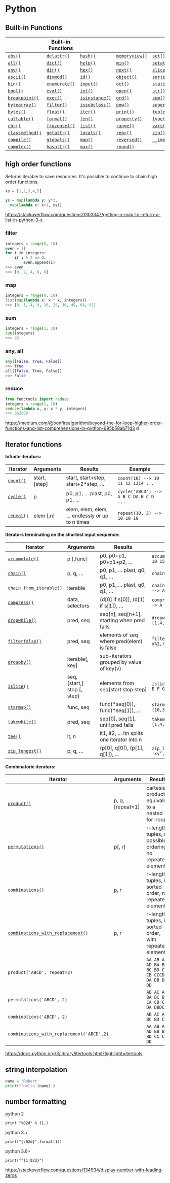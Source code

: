 # Python

## Built-in Functions

|                                                              | Built-in Functions                                           |                                                              |                                                              |                                                              |
| ------------------------------------------------------------ | ------------------------------------------------------------ | ------------------------------------------------------------ | ------------------------------------------------------------ | ------------------------------------------------------------ |
| [`abs()`](https://docs.python.org/3/library/functions.html#abs) | [`delattr()`](https://docs.python.org/3/library/functions.html#delattr) | [`hash()`](https://docs.python.org/3/library/functions.html#hash) | [`memoryview()`](https://docs.python.org/3/library/functions.html#func-memoryview) | [`set()`](https://docs.python.org/3/library/functions.html#func-set) |
| [`all()`](https://docs.python.org/3/library/functions.html#all) | [`dict()`](https://docs.python.org/3/library/functions.html#func-dict) | [`help()`](https://docs.python.org/3/library/functions.html#help) | [`min()`](https://docs.python.org/3/library/functions.html#min) | [`setattr()`](https://docs.python.org/3/library/functions.html#setattr) |
| [`any()`](https://docs.python.org/3/library/functions.html#any) | [`dir()`](https://docs.python.org/3/library/functions.html#dir) | [`hex()`](https://docs.python.org/3/library/functions.html#hex) | [`next()`](https://docs.python.org/3/library/functions.html#next) | [`slice()`](https://docs.python.org/3/library/functions.html#slice) |
| [`ascii()`](https://docs.python.org/3/library/functions.html#ascii) | [`divmod()`](https://docs.python.org/3/library/functions.html#divmod) | [`id()`](https://docs.python.org/3/library/functions.html#id) | [`object()`](https://docs.python.org/3/library/functions.html#object) | [`sorted()`](https://docs.python.org/3/library/functions.html#sorted) |
| [`bin()`](https://docs.python.org/3/library/functions.html#bin) | [`enumerate()`](https://docs.python.org/3/library/functions.html#enumerate) | [`input()`](https://docs.python.org/3/library/functions.html#input) | [`oct()`](https://docs.python.org/3/library/functions.html#oct) | [`staticmethod()`](https://docs.python.org/3/library/functions.html#staticmethod) |
| [`bool()`](https://docs.python.org/3/library/functions.html#bool) | [`eval()`](https://docs.python.org/3/library/functions.html#eval) | [`int()`](https://docs.python.org/3/library/functions.html#int) | [`open()`](https://docs.python.org/3/library/functions.html#open) | [`str()`](https://docs.python.org/3/library/functions.html#func-str) |
| [`breakpoint()`](https://docs.python.org/3/library/functions.html#breakpoint) | [`exec()`](https://docs.python.org/3/library/functions.html#exec) | [`isinstance()`](https://docs.python.org/3/library/functions.html#isinstance) | [`ord()`](https://docs.python.org/3/library/functions.html#ord) | [`sum()`](https://docs.python.org/3/library/functions.html#sum) |
| [`bytearray()`](https://docs.python.org/3/library/functions.html#func-bytearray) | [`filter()`](https://docs.python.org/3/library/functions.html#filter) | [`issubclass()`](https://docs.python.org/3/library/functions.html#issubclass) | [`pow()`](https://docs.python.org/3/library/functions.html#pow) | [`super()`](https://docs.python.org/3/library/functions.html#super) |
| [`bytes()`](https://docs.python.org/3/library/functions.html#func-bytes) | [`float()`](https://docs.python.org/3/library/functions.html#float) | [`iter()`](https://docs.python.org/3/library/functions.html#iter) | [`print()`](https://docs.python.org/3/library/functions.html#print) | [`tuple()`](https://docs.python.org/3/library/functions.html#func-tuple) |
| [`callable()`](https://docs.python.org/3/library/functions.html#callable) | [`format()`](https://docs.python.org/3/library/functions.html#format) | [`len()`](https://docs.python.org/3/library/functions.html#len) | [`property()`](https://docs.python.org/3/library/functions.html#property) | [`type()`](https://docs.python.org/3/library/functions.html#type) |
| [`chr()`](https://docs.python.org/3/library/functions.html#chr) | [`frozenset()`](https://docs.python.org/3/library/functions.html#func-frozenset) | [`list()`](https://docs.python.org/3/library/functions.html#func-list) | [`range()`](https://docs.python.org/3/library/functions.html#func-range) | [`vars()`](https://docs.python.org/3/library/functions.html#vars) |
| [`classmethod()`](https://docs.python.org/3/library/functions.html#classmethod) | [`getattr()`](https://docs.python.org/3/library/functions.html#getattr) | [`locals()`](https://docs.python.org/3/library/functions.html#locals) | [`repr()`](https://docs.python.org/3/library/functions.html#repr) | [`zip()`](https://docs.python.org/3/library/functions.html#zip) |
| [`compile()`](https://docs.python.org/3/library/functions.html#compile) | [`globals()`](https://docs.python.org/3/library/functions.html#globals) | [`map()`](https://docs.python.org/3/library/functions.html#map) | [`reversed()`](https://docs.python.org/3/library/functions.html#reversed) | [`__import__()`](https://docs.python.org/3/library/functions.html#__import__) |
| [`complex()`](https://docs.python.org/3/library/functions.html#complex) | [`hasattr()`](https://docs.python.org/3/library/functions.html#hasattr) | [`max()`](https://docs.python.org/3/library/functions.html#max) | [`round()`](https://docs.python.org/3/library/functions.html#round) |                                                              |



## high order functions

Returns iterable to save resources. It's possible to continue to chain high order functions.

```python
xs = [1,2,3,4,5]

ys = map(lambda y: y*2, 
  map(lambda x: x+1, xs))
```
https://stackoverflow.com/questions/1303347/getting-a-map-to-return-a-list-in-python-3-x

### filter

```python
integers = range(0, 10)  
even = [] 
for i in integers:     
    if i % 2 == 0:         
        even.append(i)  
>>> even 
>>> [0, 2, 4, 6, 8]
```

### map

```python
integers = range(0, 10)
list(map(lambda x: x * x, integers))
>>> [0, 1, 4, 9, 16, 25, 36, 49, 64, 81]
```

### sum
```python
integers = range(1, 10)
sum(integers)  
>>> 45
```


### any, all
```python
any([False, True, False])   
>>> True    
all([False, True, False])   
>>> False
```

### reduce
```python
from functools import reduce
integers = range(1, 10)  
reduce(lambda x, y: x * y, integers)  
>>> 362880
```

https://medium.com/@bonfirealgorithm/beyond-the-for-loop-higher-order-functions-and-list-comprehensions-in-python-695b58ab71d3
d

## Iterator functions

**Infinite iterators:**

| Iterator                                                     | Arguments     | Results                                        | Example                                |
| ------------------------------------------------------------ | ------------- | ---------------------------------------------- | -------------------------------------- |
| [`count()`](https://docs.python.org/3/library/itertools.html?highlight=itertools#itertools.count) | start, [step] | start, start+step, start+2*step, …             | `count(10) --> 10 11 12 1314 ...`      |
| [`cycle()`](https://docs.python.org/3/library/itertools.html?highlight=itertools#itertools.cycle) | p             | p0, p1, … plast, p0, p1, …                     | `cycle('ABCD') --> A B C DA B C D ...` |
| [`repeat()`](https://docs.python.org/3/library/itertools.html?highlight=itertools#itertools.repeat) | elem [,n]     | elem, elem, elem, … endlessly or up to n times | `repeat(10, 3) --> 10 10 10`           |



**Iterators terminating on the shortest input sequence:**

| Iterator                                                     | Arguments                   | Results                                    | Example                                                  |
| ------------------------------------------------------------ | --------------------------- | ------------------------------------------ | -------------------------------------------------------- |
| [`accumulate()`](https://docs.python.org/3/library/itertools.html?highlight=itertools#itertools.accumulate) | p [,func]                   | p0, p0+p1, p0+p1+p2, …                     | `accumulate([1,2,3,4,5]) -->1 3 6 10 15`                 |
| [`chain()`](https://docs.python.org/3/library/itertools.html?highlight=itertools#itertools.chain) | p, q, …                     | p0, p1, … plast, q0, q1, …                 | `chain('ABC', 'DEF') --> A BC D E F`                     |
| [`chain.from_iterable()`](https://docs.python.org/3/library/itertools.html?highlight=itertools#itertools.chain.from_iterable) | iterable                    | p0, p1, … plast, q0, q1, …                 | `chain.from_iterable(['ABC','DEF']) --> A B C D E F`     |
| [`compress()`](https://docs.python.org/3/library/itertools.html?highlight=itertools#itertools.compress) | data, selectors             | (d[0] if s[0]), (d[1] if s[1]), …          | `compress('ABCDEF',[1,0,1,0,1,1]) --> A C E F`           |
| [`dropwhile()`](https://docs.python.org/3/library/itertools.html?highlight=itertools#itertools.dropwhile) | pred, seq                   | seq[n], seq[n+1], starting when pred fails | `dropwhile(lambda x: x<5,[1,4,6,4,1]) --> 6 4 1`         |
| [`filterfalse()`](https://docs.python.org/3/library/itertools.html?highlight=itertools#itertools.filterfalse) | pred, seq                   | elements of seq where pred(elem) is false  | `filterfalse(lambda x: x%2,range(10)) --> 0 2 4 6 8`     |
| [`groupby()`](https://docs.python.org/3/library/itertools.html?highlight=itertools#itertools.groupby) | iterable[, key]             | sub-iterators grouped by value of key(v)   |                                                          |
| [`islice()`](https://docs.python.org/3/library/itertools.html?highlight=itertools#itertools.islice) | seq, [start,] stop [, step] | elements from seq[start:stop:step]         | `islice('ABCDEFG', 2, None)--> C D E F G`                |
| [`starmap()`](https://docs.python.org/3/library/itertools.html?highlight=itertools#itertools.starmap) | func, seq                   | func(*seq[0]), func(*seq[1]), …            | `starmap(pow, [(2,5), (3,2),(10,3)]) --> 32 9 1000`      |
| [`takewhile()`](https://docs.python.org/3/library/itertools.html?highlight=itertools#itertools.takewhile) | pred, seq                   | seq[0], seq[1], until pred fails           | `takewhile(lambda x: x<5,[1,4,6,4,1]) --> 1 4`           |
| [`tee()`](https://docs.python.org/3/library/itertools.html?highlight=itertools#itertools.tee) | it, n                       | it1, it2, … itn splits one iterator into n |                                                          |
| [`zip_longest()`](https://docs.python.org/3/library/itertools.html?highlight=itertools#itertools.zip_longest) | p, q, …                     | (p[0], q[0]), (p[1], q[1]), …              | `zip_longest('ABCD', 'xy',fillvalue='-') --> Ax By C-D-` |



**Combinatoric iterators:**

| Iterator                                                     | Arguments          | Results                                                      |
| ------------------------------------------------------------ | ------------------ | ------------------------------------------------------------ |
| [`product()`](https://docs.python.org/3/library/itertools.html?highlight=itertools#itertools.product) | p, q, … [repeat=1] | cartesian product, equivalent to a nested for-loop           |
| [`permutations()`](https://docs.python.org/3/library/itertools.html?highlight=itertools#itertools.permutations) | p[, r]             | r-length tuples, all possible orderings, no repeated elements |
| [`combinations()`](https://docs.python.org/3/library/itertools.html?highlight=itertools#itertools.combinations) | p, r               | r-length tuples, in sorted order, no repeated elements       |
| [`combinations_with_replacement()`](https://docs.python.org/3/library/itertools.html?highlight=itertools#itertools.combinations_with_replacement) | p, r               | r-length tuples, in sorted order, with repeated elements     |
| `product('ABCD', repeat=2)`                                  |                    | `AA AB AC AD BA BB BC BD CA CB CCCD DA DB DC DD`             |
| `permutations('ABCD', 2)`                                    |                    | `AB AC AD BA BC BD CA CB CD DA DBDC`                         |
| `combinations('ABCD', 2)`                                    |                    | `AB AC AD BC BD CD`                                          |
| `combinations_with_replacement('ABCD',2)`                    |                    | `AA AB AC AD BB BC BD CC CD DD`                              |



https://docs.python.org/3/library/itertools.html?highlight=itertools


## string interpolation

```python
name = 'Robert'
print(f'Hello {name}')
```

## number formatting

python 2

    print "%02d" % (1,)

python 3.+

    print("{:02d}".format(1))

python 3.6+

    print(f"{1:02d}")
  
https://stackoverflow.com/questions/134934/display-number-with-leading-zeros
